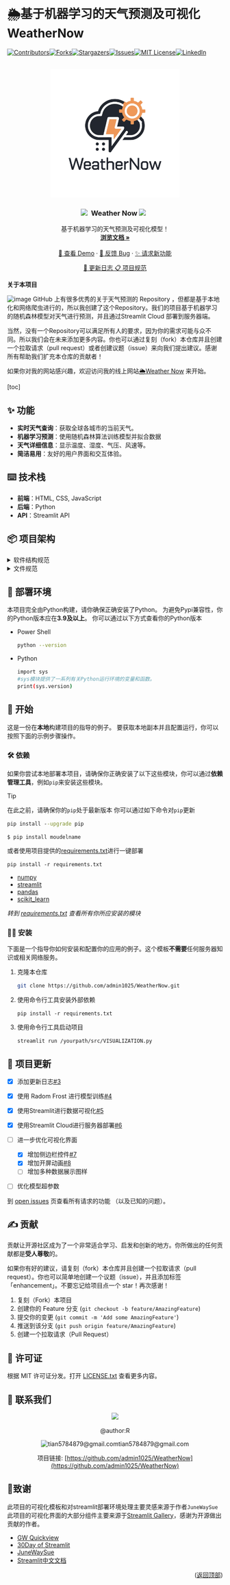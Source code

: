 # 🌦️基于机器学习的天气预测及可视化 WeatherNow


[![Contributors][contributors-shield]][contributors-url][![Forks][forks-shield]][forks-url][![Stargazers][stars-shield]][stars-url][![Issues][issues-shield]][issues-url][![MIT License][license-shield]][license-url][![LinkedIn][linkedin-shield]][linkedin-url]
<!-- 项目 LOGO -->
<br />
<div align="center">
  <a href="https://github.com/admin1025/WeatherNow">
    <img src="images/logo/trans_bg.png" alt="Logo" width="300" height="300">
  </a>

  <h3 align="center"><img src="https://user-images.githubusercontent.com/74038190/213844263-a8897a51-32f4-4b3b-b5c2-e1528b89f6f3.png" width="50px" /> &nbsp;Weather Now   <img src="https://user-images.githubusercontent.com/74038190/213844263-a8897a51-32f4-4b3b-b5c2-e1528b89f6f3.png" width="50px" /> &nbsp;</h3>

  <p align="center">
    基于机器学习的天气预测及可视化模型！
    <br />
    <a href="https://github.com/admin1025/WeatherNow/blob/main/README.md"><strong>浏览文档 »</strong></a>
    <br />
    <br />
    <a href="https://weathernow-android.streamlit.app/">🔗 查看 Demo</a>
    ·
    <a href="https://github.com/admin1025/WeatherNow/issues">🐞 反馈 Bug</a>
    ·
    <a href="https://github.com/admin1025/WeatherNow/issues">✨ 请求新功能</a>
  </p>
</div>


<div align="center">


[:page_with_curl: 更新日志](https://github.com/admin1025/WeatherNow/blob/main/docs/%7Flog.md)[ :clipboard: 项目规范](https://github.com/admin1025/WeatherNow/blob/main/docs/project-guidelines.md)

</div>
<div id="top"></div>

**关于本项目**


![image](https://github.com/admin1025/WeatherNow/main/images/loading.gif)
GitHub 上有很多优秀的关于天气预测的 Repository ，但都是基于本地化和网络爬虫进行的，所以我创建了这个Repository。我们的项目基于机器学习的随机森林模型对天气进行预测，并且通过Streamlit Cloud 部署到服务器端。
<!---->


当然，没有一个Repository可以满足所有人的要求，因为你的需求可能与众不同。所以我们会在未来添加更多内容。你也可以通过复刻（fork）本仓库并且创建一个拉取请求（pull request）或者创建议题（issue）来向我们提出建议。感谢所有帮助我们扩充本仓库的贡献者！


如果你对我的网站感兴趣，欢迎访问我的线上网站[🌦️Weather Now](https://weathernow-android.streamlit.app/) 来开始。

[toc]

## ✨ 功能
* **实时天气查询**：获取全球各城市的当前天气。
* **机器学习预测**：使用随机森林算法训练模型并拟合数据
* **天气详细信息**：显示温度、湿度、气压、风速等。
* **简洁易用**：友好的用户界面和交互体验。

## ⌨️ 技术栈
* **前端**：HTML, CSS, JavaScript
* **后端**：Python
* **API**：Streamlit API 
  
<!-- 使用方法 示例 -->
## 📦 项目架构
<details>

<summary>
软件结构规范
</summary>

### 软件结构规范
WeatherNow 项目符合现代 Web 开发的最佳实践，结构简洁清晰、模块化设计良好、易于扩展和维护。通过分离关注点、合理的 API 密钥管理以及清晰的文档，项目不仅具备高可用性和安全性，同时也便于开发者扩展和社区贡献。

本项目大体上采用了分层系统风格架构。
总体分为**表示层**，**应用层**，**服务层**，**数据访问层**。
层与层之前不能直接进行互通，非相邻分层之间不可以进行数据互通，只可以进行迭代访问。
```
表示层： 负责处理用户界面和用户交互。例如，网页或移动应用的前端界面。
应用层： 包含系统的业务逻辑，处理用户请求并执行相关的操作。
服务层： 提供应用层所需的特定服务，如认证或数据转换服务。
数据访问层： 负责与数据库或其他持久性存储进行交互。
```



_转到 [SoftwareArchitecture](docs/SoftwareArchitecture.md) 查看更多介绍_

</details>


<details>

<summary>
文件规范
</summary>


### 文件规范
我们遵循了 Github 项目：[pythonic-project-guidelines](https://github.com/pyloong/pythonic-project-guidelines)的规范要求，对项目文件结构构成如下：
> WeatherNow/
├── db              
├── src  
├ &emsp;    ├──lib  
├ &emsp;    ├──main\.py  
├── images        
├── test       
├── README\.md    
├── VISUALIZATION\.py

_转到 [project-guidelines](/docs/project-guidelines.md) 查看更多介绍_

</details>



## 🚀 部署环境


本项目完全由Python构建，请你确保正确安装了Python。
为避免Pypi兼容性，你的Python版本应在**3.9及以上**。
你可以通过以下方式查看你的Python版本
* Power Shell
  ```sh
  python --version​
  ```
* Python
  ```sh
  import sys
  #sys模块提供了一系列有关Python运行环境的变量和函数。
  print(sys.version)
  ```





<!-- 开始 -->
## 🏃 开始

这是一份在**本地**构建项目的指导的例子。
要获取本地副本并且配置运行，你可以按照下面的示例步骤操作。

### 🛠️ 依赖

如果你尝试本地部署本项目，请确保你正确安装了以下这些模块，你可以通过**依赖管理工具**，例如`pip`来安装这些模块。

>[!TIP]
>在此之前，请确保你的`pip`处于最新版本
>你可以通过如下命令对`pip`更新
>```cmd
>pip install --upgrade pip
>```


```
$ pip install moudelname
```
或者使用项目提供的[requirements.txt](/requirements.txt)进行一键部署
```
pip install -r requirements.txt
```

* [numpy](https://pypi.org/project/numpy/)
* [streamlit](https://pypi.org/project/streamlit/)
* [pandas](https://pypi.org/project/pandas/)
* [scikit_learn](https://pypi.org/project/scikit_learn/)

_转到 [requirements.txt](/requirements.txt) 查看所有你所应安装的模块_




### 👨‍💻 安装

下面是一个指导你如何安装和配置你的应用的例子。这个模板**不需要**任何服务器知识或相关网络服务。


1. 克隆本仓库
   ```sh
   git clone https://github.com/admin1025/WeatherNow.git
   ```
2. 使用命令行工具安装外部依赖
    ```
    pip install -r requirements.txt
    ```
3. 使用命令行工具启动项目
   ```
   streamlit run /yourpath/src/VISUALIZATION.py
   ```








<!-- 路线图 -->
## 📝 项目更新

- [x] 添加更新日志[#3](https://github.com/admin1025/WeatherNow/issues/3)
- [x] 使用 Radom Frost 进行模型训练[#4](https://github.com/admin1025/WeatherNow/issues/4)
- [x] 使用Streamlit进行数据可视化[#5](https://github.com/admin1025/WeatherNow/issues/5)
- [X] 使用Streamlit Cloud进行服务器部署[#6](https://github.com/admin1025/WeatherNow/issues/6)
- [ ] 进一步优化可视化界面
    - [x] 增加侧边栏控件[#7](https://github.com/admin1025/WeatherNow/issues/7)
    - [x] 增加开屏动画[#8](https://github.com/admin1025/WeatherNow/issues/8)
    - [ ] 增加多种数据展示图样
- [ ] 优化模型超参数


到 [open issues](https://github.com/admin1025/WeatherNow/issues) 页查看所有请求的功能 （以及已知的问题）。



<!-- 贡献 -->
## ✍️ 贡献

贡献让开源社区成为了一个非常适合学习、启发和创新的地方。你所做出的任何贡献都是**受人尊敬**的。

如果你有好的建议，请复刻（fork）本仓库并且创建一个拉取请求（pull request）。你也可以简单地创建一个议题（issue），并且添加标签「enhancement」。不要忘记给项目点一个 star！再次感谢！

1. 复刻（Fork）本项目
2. 创建你的 Feature 分支 (`git checkout -b feature/AmazingFeature`)
3. 提交你的变更 (`git commit -m 'Add some AmazingFeature'`)
4. 推送到该分支 (`git push origin feature/AmazingFeature`)
5. 创建一个拉取请求（Pull Request）


<!-- 许可证 -->
## 📃 许可证

根据 MIT 许可证分发。打开 [LICENSE.txt](LICENSE.txt) 查看更多内容。

<!-- 联系我们 -->
## 🤝 联系我们

<div align=center>

<a herf="https://github.com/admin1025"><img src="https://avatars.githubusercontent.com/u/116926526?s=96&v=4">

@author:R  

<div align=center><img src="https://workspace.google.com/lp/static/images/logo-gmail.png?fingerprint=c2eaf4aae389c3f885e97081bb197b97" alt="tian5784879@gmail.com"  width="15" height="15">tian5784879@gmail.com</div>

项目链接: [https://github.com/admin1025/WeatherNow](https://github.com/admin1025/WeatherNow)
</div>



<!-- 致谢 -->
## 💛致谢

此项目的可视化模板和对streamlit部署环境处理主要灵感来源于作者`JuneWaySue`  
此项目的可视化界面的大部分组件主要来源于[Streamlit Gallery](https://streamlit.io/gallery)，感谢为开源做出贡献的作者。

* [GW Quickview](https://gw-quickview.streamlit.app/)
* [30Day of Streamlit](https://30days.streamlit.app/)
* [JuneWaySue](https://github.com/JuneWaySue)
* [Streamlit中文文档](https://www.streamlit.org.cn/)


<p align="right">(<a href="#top">返回顶部</a>)</p>



<!-- MARKDOWN 链接 & 图片 -->
<!-- https://www.markdownguide.org/basic-syntax/#reference-style-links -->
[contributors-shield]: https://img.shields.io/github/contributors/admin1025/WeatherNow.svg?style=for-the-badge
[contributors-url]: https://github.com/admin1025/WeatherNow/graphs/contributors
[forks-shield]: https://img.shields.io/github/forks/admin1025/WeatherNow.svg?style=for-the-badge
[forks-url]: https://github.com/Badmin1025/WeatherNow/network/members
[stars-shield]: https://img.shields.io/github/stars/admin1025/WeatherNow.svg?style=for-the-badge
[stars-url]: https://github.com/admin1025/WeatherNow/stargazers
[issues-shield]: https://img.shields.io/github/issues/admin1025/WeatherNow.svg?style=for-the-badge
[issues-url]: https://github.com/admin1025/WeatherNow/issues
[license-shield]: https://img.shields.io/github/license/admin1025/WeatherNow.svg?style=for-the-badge
[license-url]: https://github.com/admin1025/WeatherNow/blob/master/LICENSE.txt
[linkedin-shield]: https://img.shields.io/badge/-LinkedIn-black.svg?style=for-the-badge&logo=linkedin&colorB=555
[product-screenshot]: images/screenshot.png
[linkedin-url]: https://linkedin.com/in/othneildrew
